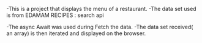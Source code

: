 -This is  a project that displays the menu of a restaurant.
-The data set used is from EDAMAM RECIPES : search api


-The async Await was used during Fetch the data.
-The data set received( an array) is then iterated and displayed on the browser.